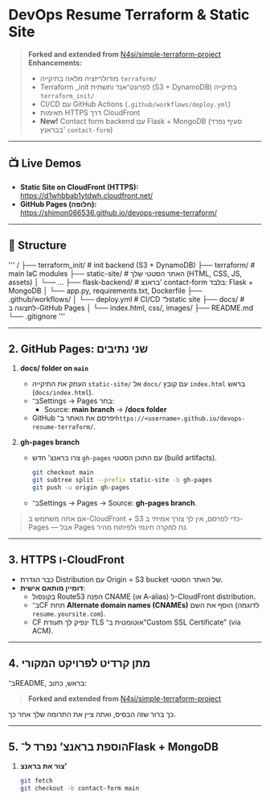 # DevOps Resume Terraform & Static Site

> **Forked and extended from** [N4si/simple-terraform-project](https://github.com/N4si/simple-terraform-project)  
> **Enhancements:**  
> - מודולריזציה מלאה בתיקייה `terraform/`  
> - Terraform _init לפרונט־אנד ותשתית (S3 + DynamoDB) בתיקייה `terraform_init/`  
> - CI/CD עם GitHub Actions (`.github/workflows/deploy.yml`)  
> - תאימות HTTPS דרך CloudFront  
> - **New!** Contact form backend עם Flask + MongoDB (סעיף נפרד בבראנץ’ `contact-form`)

---

## 📺 Live Demos

- **Static Site on CloudFront (HTTPS):**  
  https://d1whbbab1ytdwh.cloudfront.net/  
- **GitHub Pages (חלופה):**  
  https://shimon066536.github.io/devops-resume-terraform/

---

## 📁 Structure

'''
/ ├── terraform_init/ # init backend (S3 + DynamoDB) ├── terraform/ # main IaC modules ├── static-site/ # האתר הסטטי שלך (HTML, CSS, JS, assets) │ └── …
├── flask-backend/ # בראנצ’ contact-form בלבד: Flask + MongoDB
│ └── app.py, requirements.txt, Dockerfile ├── .github/workflows/
│ └── deploy.yml # CI/CD ל־static site ├── docs/ # לתצוגה ב-GitHub Pages
│ └── index.html, css/, images/ ├── README.md └── .gitignore
'''

---

## 2. GitHub Pages: שני נתיבים

1. **docs/ folder on `main`**  
   - העתק את התיקייה `static-site/` אל `docs/` עם קובץ `index.html` בראש (`docs/index.html`).  
   - ב־Settings → Pages בחר:
     - Source: **main branch** → **/docs folder**  
   - GitHub יפרסם את האתר ב־`https://<username>.github.io/devops-resume-terraform/`.

2. **gh-pages branch**  
   - צרו בראנצ’ חדש `gh-pages` עם התוכן הסטטי (build artifacts).  
     ```bash
     git checkout main
     git subtree split --prefix static-site -b gh-pages
     git push -u origin gh-pages
     ```
   - ב־Settings → Pages → Source: **gh-pages branch**.

> אם אתה משתמש ב-CloudFront + S3 כדי לפרסם, אין לך צורך אמיתי ב-Pages — אבל Pages נח למקרה חינמי ולפיתוח מהיר.

---

## 3. HTTPS ו-CloudFront

- כבר הגדרת Distribution עם Origin = S3 bucket של האתר הסטטי.  
- **דומיין מותאם אישית**:  
  - בקונסול Route53 הפנה CNAME (או A-alias) ל-CloudFront distribution.  
  - ב־CF תחת **Alternate domain names (CNAMEs)** הוסף את השם (לדוגמה `resume.yoursite.com`).  
  - CF ינפיק לך תעודת TLS אוטומטית ב־“Custom SSL Certificate” (via ACM).

---

## 4. מתן קרדיט לפרויקט המקורי

ב־README, בראש, כתוב:

> **Forked and extended from** [N4si/simple-terraform-project](https://github.com/N4si/simple-terraform-project)

כך ברור שזה הבסיס, ואתה ציין את התרומה שלך אחר כך.

---

## 5. הוספת בראנצ’ נפרד ל־Flask + MongoDB

1. **צור את בראנצ’**  
   ```bash
   git fetch
   git checkout -b contact-form main
